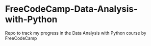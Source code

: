 # FreeCodeCamp-Data-Analysis-with-Python
Repo to track my progress in the Data Analysis with Python course by FreeCodeCamp
